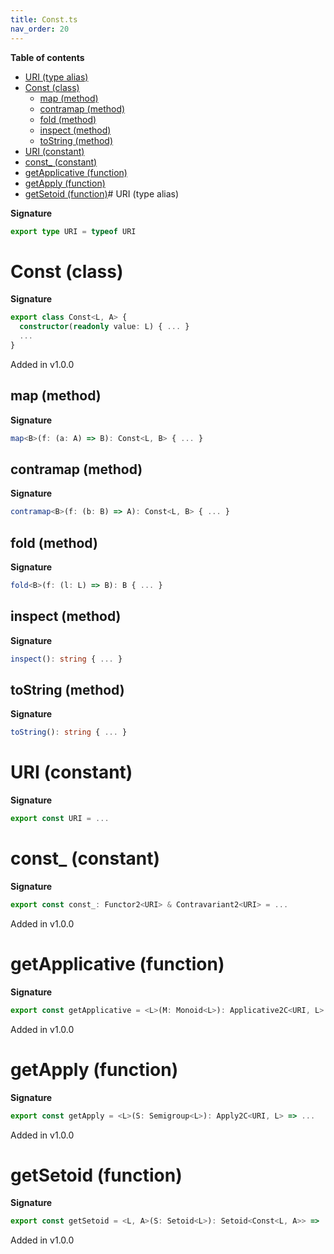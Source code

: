 ```yaml
---
title: Const.ts
nav_order: 20
---
```


**Table of contents**

- [URI (type alias)](#uri-type-alias)
- [Const (class)](#const-class)
  - [map (method)](#map-method)
  - [contramap (method)](#contramap-method)
  - [fold (method)](#fold-method)
  - [inspect (method)](#inspect-method)
  - [toString (method)](#tostring-method)
- [URI (constant)](#uri-constant)
- [const\_ (constant)](#const_-constant)
- [getApplicative (function)](#getapplicative-function)
- [getApply (function)](#getapply-function)
- [getSetoid (function)](#getsetoid-function)# URI (type alias)

**Signature**

```ts
export type URI = typeof URI
```

# Const (class)

**Signature**

```ts
export class Const<L, A> {
  constructor(readonly value: L) { ... }
  ...
}
```

Added in v1.0.0

## map (method)

**Signature**

```ts
map<B>(f: (a: A) => B): Const<L, B> { ... }
```

## contramap (method)

**Signature**

```ts
contramap<B>(f: (b: B) => A): Const<L, B> { ... }
```

## fold (method)

**Signature**

```ts
fold<B>(f: (l: L) => B): B { ... }
```

## inspect (method)

**Signature**

```ts
inspect(): string { ... }
```

## toString (method)

**Signature**

```ts
toString(): string { ... }
```

# URI (constant)

**Signature**

```ts
export const URI = ...
```

# const\_ (constant)

**Signature**

```ts
export const const_: Functor2<URI> & Contravariant2<URI> = ...
```

Added in v1.0.0

# getApplicative (function)

**Signature**

```ts
export const getApplicative = <L>(M: Monoid<L>): Applicative2C<URI, L> => ...
```

Added in v1.0.0

# getApply (function)

**Signature**

```ts
export const getApply = <L>(S: Semigroup<L>): Apply2C<URI, L> => ...
```

Added in v1.0.0

# getSetoid (function)

**Signature**

```ts
export const getSetoid = <L, A>(S: Setoid<L>): Setoid<Const<L, A>> => ...
```

Added in v1.0.0
